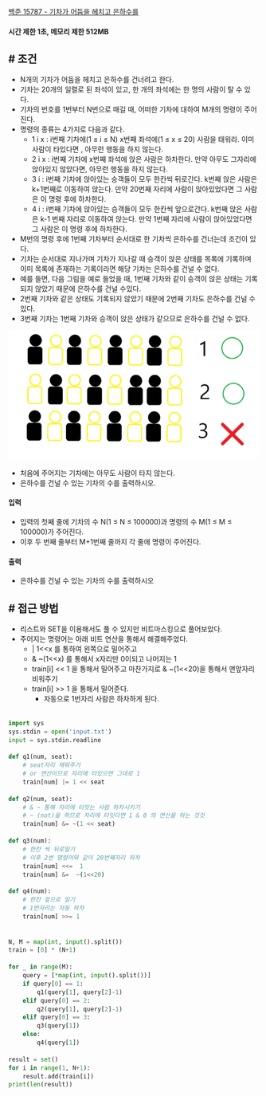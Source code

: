 
[백준 15787 - 기차가 어둠을 헤치고 은하수를](https://www.acmicpc.net/problem/15787)

#### **시간 제한 1초, 메모리 제한 512MB**

## **# 조건**

- N개의 기차가 어둠을 헤치고 은하수를 건너려고 한다.
- 기차는 20개의 일렬로 된 좌석이 있고, 한 개의 좌석에는 한 명의 사람이 탈 수 있다. 
- 기차의 번호를 1번부터 N번으로 매길 때, 어떠한 기차에 대하여 M개의 명령이 주어진다.
- 명령의 종류는 4가지로 다음과 같다.
	- 1 i x : i번째 기차에(1 ≤ i ≤ N) x번째 좌석에(1 ≤ x ≤ 20) 사람을 태워라. 이미 사람이 타있다면 , 아무런 행동을 하지 않는다.
	- 2 i x : i번째 기차에 x번째 좌석에 앉은 사람은 하차한다. 만약 아무도 그자리에 앉아있지 않았다면, 아무런 행동을 하지 않는다.
	- 3 i : i번째 기차에 앉아있는 승객들이 모두 한칸씩 뒤로간다. k번째 앉은 사람은 k+1번째로 이동하여 앉는다. 만약 20번째 자리에 사람이 앉아있었다면 그 사람은 이 명령 후에 하차한다.
	- 4 i : i번째 기차에 앉아있는 승객들이 모두 한칸씩 앞으로간다. k번째 앉은 사람은 k-1 번째 자리로 이동하여 앉는다. 만약 1번째 자리에 사람이 앉아있었다면 그 사람은 이 명령 후에 하차한다.
- M번의 명령 후에 1번째 기차부터 순서대로 한 기차씩 은하수를 건너는데 조건이 있다.
- 기차는 순서대로 지나가며 기차가 지나갈 때 승객이 앉은 상태를 목록에 기록하며 이미 목록에 존재하는 기록이라면 해당 기차는 은하수를 건널 수 없다.
- 예를 들면, 다음 그림을 예로 들었을 때, 1번째 기차와 같이 승객이 앉은 상태는 기록되지 않았기 때문에 은하수를 건널 수있다. 
- 2번째 기차와 같은 상태도 기록되지 않았기 때문에 2번째 기차도 은하수를 건널 수 있다. 
- 3번째 기차는 1번째 기차와 승객이 앉은 상태가 같으므로 은하수를 건널 수 없다.

![](Algorithm/baekjoon/assets/Pasted%20image%2020230825022019.png)

- 처음에 주어지는 기차에는 아무도 사람이 타지 않는다.
- 은하수를 건널 수 있는 기차의 수를 출력하시오.

#### **입력**
- 입력의 첫째 줄에 기차의 수 N(1 ≤ N ≤ 100000)과 명령의 수 M(1 ≤ M ≤ 100000)가 주어진다. 
- 이후 두 번째 줄부터 M+1번째 줄까지 각 줄에 명령이 주어진다.

#### **출력**
- 은하수를 건널 수 있는 기차의 수를 출력하시오

## **# 접근 방법**

- 리스트와 SET을 이용해서도 풀 수 있지만 비트마스킹으로 풀어보았다.
- 주어지는 명령어는 아래 비트 연산을 통해서 해결해주었다.
	- | 1<<x 를 통하여 왼쪽으로 밀어주고
	- & ~(1<<x) 를 통해서 x자리만 0이되고 나머지는 1
	- train[i] << 1 을 통해서 밀어주고 마찬가지로 & ~(1<<20)을 통해서 맨앞자리 비워주기
	- train[i] >> 1 을 통해서 밀어준다.
		- 자동으로 1번자리 사람은 하차하게 된다.

```python

import sys  
sys.stdin = open('input.txt')  
input = sys.stdin.readline  
  
def q1(num, seat):  
    # seat자리 채워주기  
    # or 연산이므로 자리에 타있으면 그대로 1    
    train[num] |= 1 << seat  
  
def q2(num, seat):  
    # & ~ 통해 자리에 타잇는 사람 하차시키기  
    # ~ (not)을 하므로 자리에 타잇다면 1 & 0 의 연산을 하는 것것    
    train[num] &= ~(1 << seat)  
  
def q3(num):  
    # 한칸 씩 뒤로밀기  
    # 이후 2번 명령어와 같이 20번째자리 하차    
    train[num] <<=  1  
    train[num] &=  ~(1<<20)  
  
def q4(num):  
    # 한칸 앞으로 밀기  
    # 1번자리는 자동 하차    
    train[num] >>= 1  
  
  
N, M = map(int, input().split())  
train = [0] * (N+1)  
  
for _ in range(M):  
    query = [*map(int, input().split())]  
    if query[0] == 1:  
        q1(query[1], query[2]-1)  
    elif query[0] == 2:  
        q2(query[1], query[2]-1)  
    elif query[0] == 3:  
        q3(query[1])  
    else:  
        q4(query[1])  
  
result = set()  
for i in range(1, N+1):  
    result.add(train[i])  
print(len(result))
```